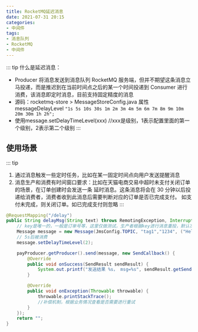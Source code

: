 ```yaml
---
title: RocketMQ延迟消息
date: 2021-07-31 20:15
categories:
- 中间件
tags:
- 消息队列
- RocketMQ
- 中间件
---
```


::: tip
什么是延迟消息：
- Producer 将消息发送到消息队列 RocketMQ 服务端，但并不期望这条消息立马投递，而是推迟到在当前时间点之后的某一个时间投递到 Consumer 进行消费，该消息即定时消息，目前支持固定精度的消息
- 源码：rocketmq-store > MessageStoreConfig.java 属性 messageDelayLevel
  `"1s 5s 10s 30s 1m 2m 3m 4m 5m 6m 7m 8m 9m 10m 20m 30m 1h 2h";`
- 使用message.setDelayTimeLevel(xxx) //xxx是级别，1表示配置里面的第一个级别，2表示第二个级别
:::


## 使用场景
::: tip
1. 通过消息触发一些定时任务，比如在某一固定时间点向用户发送提醒消息
2. 消息生产和消费有时间窗口要求：比如在天猫电商交易中超时未支付关闭订单的场景，在订单创建时会发送一条 延时消息。这条消息将会在 30 分钟以后投递给消费者，消费者收到此消息后需要判断对应的订单是否已完成支付。 如支付未完成，则关闭订单。如已完成支付则忽略
:::

```java
@RequestMapping("/delay")
public String delayMsg(String text) throws RemotingException, InterruptedException, MQClientException {
    // key是唯一的，一般是订单号等，这里仅做测试，生产者根据key进行消息重投，默认次数为2
    Message message = new Message(JmsConfig.TOPIC, "tag1","1234", ("Hello rocketmq = " + text).getBytes());
    // 5s后被消费
    message.setDelayTimeLevel(2);

    payProducer.getProducer().send(message, new SendCallback() {
        @Override
        public void onSuccess(SendResult sendResult) {
            System.out.printf("发送结果 %s， msg=%s", sendResult.getSendStatus(), sendResult.toString());
        }

        @Override
        public void onException(Throwable throwable) {
            throwable.printStackTrace();
            //补偿机制，根据业务情况查看是否需要进行重试
        }
    });
    return "";
}
```


